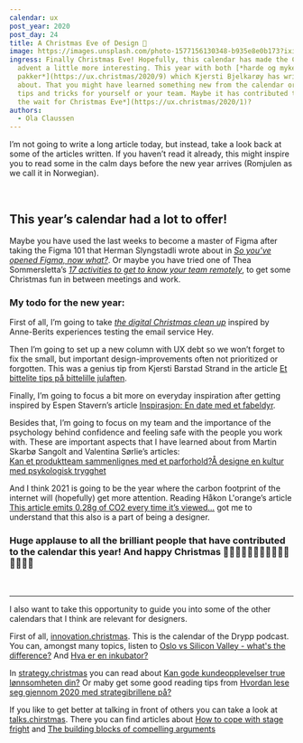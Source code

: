 ```yaml
---
calendar: ux
post_year: 2020
post_day: 24
title: A Christmas Eve of Design 🎅
image: https://images.unsplash.com/photo-1577156130348-b935e8e0b173?ixid=MXwxMjA3fDB8MHxwaG90by1wYWdlfHx8fGVufDB8fHw%3D&ixlib=rb-1.2.1&auto=format&fit=crop&w=2848&q=80
ingress: Finally Christmas Eve! Hopefully, this calendar has made the Christmas
  advent a little more interesting. This year with both [*harde og myke
  pakker*](https://ux.christmas/2020/9) which Kjersti Bjelkarøy has written
  about. That you might have learned something new from the calendar or got some
  tips and tricks for yourself or your team. Maybe it has contributed to [*Ease
  the wait for Christmas Eve*](https://ux.christmas/2020/1)?
authors:
  - Ola Claussen
---
```

I’m not going to write a long article today, but instead, take a look back at some of the articles written. If you haven’t read it already, this might inspire you to read some in the calm days before the new year arrives (Romjulen as we call it in Norwegian). 

<p>&nbsp;</p>

## This year’s calendar had a lot to offer!

Maybe you have used the last weeks to become a master of Figma after taking the Figma 101 that Herman Slyngstadli wrote about in [*So you’ve opened Figma, now what?*](https://ux.christmas/2020/4). Or maybe you have tried one of Thea Sommersletta’s [*17 activities to get to know your team remotely*](https://ux.christmas/2020/5), to get some Christmas fun in between meetings and work. 

### My todo for the new year: 

First of all, I’m going to take [*the digital Christmas clean up*](https://ux.christmas/2020/19) inspired by Anne-Berits experiences testing the email service Hey.  

Then I’m going to set up a new column with UX debt so we won’t forget to fix the small, but important design-improvements often not prioritized or forgotten. This was a genius tip from Kjersti Barstad Strand in the article [Et bittelite tips på bittelille julaften](https://ux.christmas/2020/22). 

Finally, I’m going to focus a bit more on everyday inspiration after getting inspired by Espen Stavern’s article [Inspirasjon: En date med et fabeldyr](https://ux.christmas/2020/11).

Besides that, I’m going to focus on my team and the importance of the psychology behind confidence and feeling safe with the people you work with. These are important aspects that I have learned about from Martin Skarbø Sangolt and Valentina Sørlie’s articles:\
[Kan et produktteam sammenlignes med et parforhold?](https://ux.christmas/2020/14)[Å designe en kultur med psykologisk trygghet](https://ux.christmas/2020/23)



And I think 2021 is going to be the year where the carbon footprint of the internet will (hopefully) get more attention. Reading Håkon L'orange’s article [This article emits 0.28g of CO2 every time it’s viewed…](https://ux.christmas/2020/21) got me to understand that this also is a part of being a designer.  



### Huge applause to all the brilliant people that have contributed to the calendar this year! And happy Christmas 👏👏👏👏👏👏👏👏👏👏👏👏👏👏👏 

<p>&nbsp;</p>

---

I also want to take this opportunity to guide you into some of the other calendars that I think are relevant for designers.


First of all, [innovation.christmas](https://www.innovation.christmas/2020). This is the calendar of the Drypp podcast. You can, amongst many topics, listen to [Oslo vs Silicon Valley - what's the difference?](https://www.innovation.christmas/2020/10) And [Hva er en inkubator?](https://www.innovation.christmas/2020/12)



In [strategy.christmas](https://www.strategy.christmas/2020) you can read about [Kan gode kundeopplevelser true lønnsomheten din?](https://www.strategy.christmas/2020/21) Or maby get some good reading tips from [Hvordan lese seg gjennom 2020 med strategibrillene på?](https://www.strategy.christmas/2020/23)


If you like to get better at talking in front of others you can take a look at [talks.chirstmas](https://www.talks.christmas/2020). There you can find articles about [How to cope with stage fright](https://www.talks.christmas/2020/2) and [The building blocks of compelling arguments](https://www.talks.christmas/2020/23)